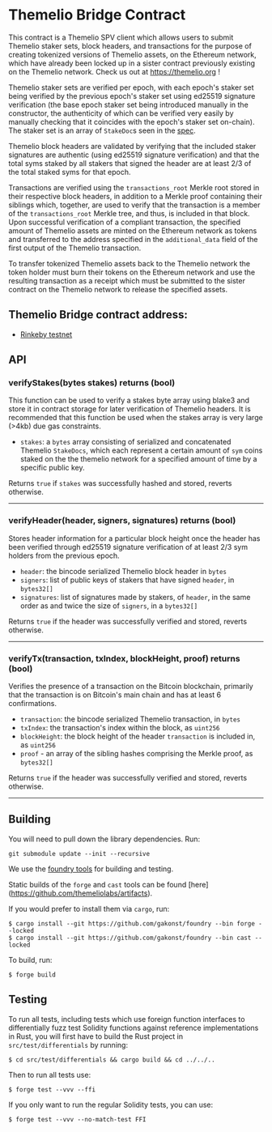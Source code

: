# Themelio Bridge Contract

This contract is a Themelio SPV client which allows users to submit Themelio staker sets,
block headers, and transactions for the purpose of creating tokenized versions of Themelio
assets, on the Ethereum network, which have already been locked up in a sister contract
previously existing on the Themelio network. Check us out at https://themelio.org !

Themelio staker sets are verified per epoch, with each epoch's staker set being verified by
the previous epoch's staker set using ed25519 signature verification (the base epoch staker set
being introduced manually in the constructor, the authenticity of which can be verified very easily
by manually checking that it coincides with the epoch's staker set on-chain). The staker set is an
array of `StakeDoc`s seen in the [spec](https://docs.themelio.org/specifications/consensus-spec/#stakes).

Themelio block headers are validated by verifying that the included staker signatures
are authentic (using ed25519 signature verification) and that the total syms staked by all
stakers that signed the header are at least 2/3 of the total staked syms for that epoch.

Transactions are verified using the `transactions_root` Merkle root stored in their respective
block headers, in addition to a Merkle proof containing their siblings which, together, are used to
verify that the transaction is a member of the `transactions_root` Merkle tree, and thus, is
included in that block. Upon successful verification of a compliant transaction, the specified
amount of Themelio assets are minted on the Ethereum network as tokens and transferred to the
address specified in the `additional_data` field of the first output of the Themelio transaction.

To transfer tokenized Themelio assets back to the Themelio network the token holder must burn
their tokens on the Ethereum network and use the resulting transaction as a receipt which
must be submitted to the sister contract on the Themelio network to release the specified
assets.


## Themelio Bridge contract address:

* [Rinkeby testnet](https://rinkeby.etherscan.io/address/0x77653c46fbbadb73a389f99bc2a19ab5efb2ec01)



## API

### verifyStakes(bytes stakes) returns (bool)

This function can be used to verify a stakes byte array using blake3 and store it in contract
storage for later verification of Themelio headers. It is recommended that this function be used
when the stakes array is very large (>4kb) due gas constraints.

* `stakes`: a `bytes` array consisting of serialized and concatenated Themelio `StakeDocs`, which
each represent a certain amount of `sym` coins staked on the the themelio network for a specified
amount of time by a specific public key.

Returns `true` if `stakes` was successfully hashed and stored, reverts otherwise.

----

### verifyHeader(header, signers, signatures) returns (bool)

Stores header information for a particular block height once the header has been verified through
ed25519 signature verification of at least 2/3 sym holders from the previous epoch.

* `header`: the bincode serialized Themelio block header in `bytes`
* `signers`: list of public keys of stakers that have signed `header`, in `bytes32[]`
* `signatures`: list of signatures made by stakers, of `header`, in the same order as and twice the
size of `signers`, in a `bytes32[]`

Returns `true` if the header was successfully verified and stored, reverts otherwise.

----

### verifyTx(transaction, txIndex, blockHeight, proof) returns (bool)

Verifies the presence of a transaction on the Bitcoin blockchain, primarily that the transaction is
on Bitcoin's main chain and has at least 6 confirmations.

* `transaction`: the bincode serialized Themelio transaction, in `bytes`
* `txIndex`: the transaction's index within the block, as `uint256`
* `blockHeight`: the block height of the header `transaction` is included in, as `uint256`
* `proof` - an array of the sibling hashes comprising the Merkle proof, as `bytes32[]`

Returns `true` if the header was successfully verified and stored, reverts otherwise.

---


## Building
You will need to pull down the library dependencies. Run:

```
git submodule update --init --recursive
```

We use the [foundry tools](https://github.com/gakonst/foundry) for building and testing.

Static builds of the `forge` and `cast` tools can be found [here]
(https://github.com/themeliolabs/artifacts).

If you would prefer to install them via `cargo`, run:

```
$ cargo install --git https://github.com/gakonst/foundry --bin forge --locked
$ cargo install --git https://github.com/gakonst/foundry --bin cast --locked
```

To build, run:
```
$ forge build
```


## Testing

To run all tests, including tests which use foreign function interfaces to differentially fuzz test
Solidity functions against reference implementations in Rust, you will first have to build the
Rust project in `src/test/differentials` by running:
```
$ cd src/test/differentials && cargo build && cd ../../..
```
Then to run all tests use:
```
$ forge test --vvv --ffi
```

If you only want to run the regular Solidity tests, you can use:
```
$ forge test --vvv --no-match-test FFI
```